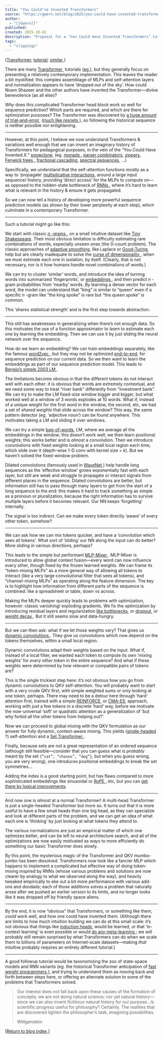 ```yaml
---
title: "You Could’ve Invented Transformers"
source: "https://gwern.net/blog/2025/you-could-have-invented-transformers"
author:
  - "[[Gwern]]"
published:
created: 2025-10-01
description: "Proposal for a ‘You Could Have Invented Transformers’ tutorial; someone should write a series showing a logical recreation of Transformers from primitive <em>n</em>-gram language models to full-strength Transformers."
tags:
  - "clippings"
---
```

([Transformer](https://gwern.net/doc/ai/nn/transformer/index), [tutorial](https://gwern.net/doc/tutorial/index); [⁠similar ⁠](https://gwern.net/metadata/annotation/similar/%252Fblog%252F2025%252Fyou-could-have-invented-transformers.html))

There are many [Transformer ⁠](https://arxiv.org/abs/1706.03762#google) tutorials ([⁠eg ⁠](https://gwern.net/gpt-2#transformer-tutorial)), but they generally focus on presenting a relatively contemporary implementation. This leaves the reader a bit mystified: this complex assemblage of MLPs and self-attention layers and normalization appears to have ‘dropped out of the sky’. How could Noam Shazeer and the other authors have invented the Transformer—divine benevolence (as all else)?

*Why* does this complicated Transformer head block work so well for sequence prediction? Which parts are required, and which are there for optimization purposes? The Transformer was discovered by [a huge amount of trial-and-error ⁠](https://www.wired.com/story/eight-google-employees-invented-modern-ai-transformers-paper/) ([much like resnets ⁠](https://blogs.microsoft.com/next/2015/12/10/microsoft-researchers-win-imagenet-computer-vision-challenge/)), so following the historical sequence is neither possible nor enlightening.

---

However, at this point, I believe we now understand Transformers & variations well enough that we can invent an imaginary history of Transformers for pedagogical purposes, in the vein of the “You Could Have Invented *X* ” [snowclone ⁠](https://en.wikipedia.org/wiki/Snowclone) (eg. [⁠monads ⁠](http://blog.sigfpe.com/2006/08/you-could-have-invented-monads-and.html "‘You Could Have Invented Monads! (And Maybe You Already Have.)’, sigfpe 2006"), [⁠parser combinators](https://theorangeduck.com/page/you-could-have-invented-parser-combinators "You could have invented Parser Combinators"), [⁠zippers](https://blog.ezyang.com/2010/04/you-could-have-invented-zippers/ "‘You could have invented zippers’, ezyang 2010"), [⁠Fenwick trees ⁠](https://www.cambridge.org/core/journals/journal-of-functional-programming/article/you-could-have-invented-fenwick-trees/B4628279D4E54229CED97249E96F721D "You could have invented Fenwick trees"), [⁠fractional cascading](https://blog.ezyang.com/2012/03/you-could-have-invented-fractional-cascading/ "‘You Could Have Invented Fractional Cascading’, ezyang 2012"), [⁠⁠spectral sequences ⁠](https://gwern.net/doc/math/2006-chow.pdf) …)

Specifically, we understand that the self-attention functions mostly as a way to ‘propagate’ [multiplicative interactions ⁠](https://openreview.net/forum?id=rylnK6VtDH#google) around a large input sequence/  history, providing ‘direct access’ for the MLPs to compute on—as opposed to the hidden-state bottleneck of [RNNs ⁠](https://en.wikipedia.org/wiki/Recurrent_neural_network), where it’s hard to learn what is relevant in the history & ensure it gets propagated.

So we can now tell a history of developing more powerful sequence prediction models (as shown by their lower perplexity at each step), which culminate in a contemporary Transformer.

---

Such a tutorial might go like this:

We start with classic [*n* -grams ⁠](https://en.wikipedia.org/wiki/N-gram), on a small intuitive dataset like [Tiny Shakespeare](https://karpathy.github.io/2015/05/21/rnn-effectiveness/). Their most obvious limitation is difficulty estimating rare combinations of words, especially unseen ones (the 0-count problem). The classic approaches of [adaptive smoothing ⁠](https://en.wikipedia.org/wiki/Adaptive_smoothing) like Laplace or [Good-Turing ⁠](https://en.wikipedia.org/wiki/Good%E2%80%93Turing_frequency_estimation) help but are clearly inadequate to solve the [curse of dimensionality ⁠](https://en.wikipedia.org/wiki/Curse_of_dimensionality), when we must estimate each one in isolation, by itself. (Clearly, that is not necessary, nor is it how humans handle novel combinations of words.)

We can try to cluster ‘similar’ words, and introduce the idea of turning words into summarized ‘fingerprints’, or [embeddings ⁠](https://en.wikipedia.org/wiki/Word_embedding), and then predict *n* -gram probabilities from ‘nearby’ words. By learning a dense vector for each word, the model can understand that “king” is similar to “queen” even if a specific *n* -gram like “the king spoke” is rare but “the queen spoke” is common.

This ‘shares statistical strength’ and is the first step towards abstraction.

---

This still has weaknesses in generalizing when there’s not enough data. So this motivates the use of a function approximator to *learn* to estimate each one by learning the embedding. Then we can use it by just sliding the neural network over the sequence.

How do we learn an embedding? We can train embeddings separately, like the famous [word2vec ⁠](https://en.wikipedia.org/wiki/Word2vec), but they may not be optimized [end-to-end ⁠](https://gwern.net/doc/cs/end-to-end-principle/index) for sequence prediction on our current data. So we then want to learn the embeddings as part of our sequence prediction model. This leads to [⁠Bengio’s simple 2003 LM ⁠](https://jmlr.org/papers/volume3/bengio03a/bengio03a.pdf).

The limitations become obvious in that the different tokens do not interact well with each other: it is obvious that words are extremely contextual, and we need some way to treat “river bank” differently from “investment bank”. We can try to make the LM fixed-size window bigger and bigger, but what worked well at a window of 3 words explodes at 10 words. What if, instead of a unique weight for the first word in the window, the second, etc, we had a set of *shared weights* that slide across the window? This way, the same pattern detector (eg. ‘adjective noun’) can be found anywhere. This motivates taking a LM and sliding it over windows.

We can try a simple [bag-of-words ⁠](https://openreview.net/forum?id=SkfMWhAqYQ) LM, where we average all the embeddings in the window; this doesn’t work well; we then learn positional weights; this works better and is *almost* a convolution. Then we introduce convolutions with fixed weights looking at a small local region each time, which slide over it (depth-wise 1-D conv with kernel size = *k*). But we haven’t solved the fixed-window problem.

Dilated convolutions (famously used in [⁠WaveNet ⁠](https://deepmind.google/discover/blog/wavenet-a-generative-model-for-raw-audio/)) help handle long sequences as the ‘effective window’ grows exponentially fast with each layer, but still are weak and struggle to propagate or interact signals from different places in the sequence. Dilated convolutions are better, but information still has to pass through many layers to get from the start of a long sequence to the end: this makes it hard to track something as simple as a pronoun or pluralization, because the right information has to survive multiple layers before it becomes relevant. Our NN keeps ‘forgetting’ internally.

The signal is too indirect. Can we make every token directly ‘aware’ of every other token, somehow?

---

We can ask how we can mix tokens quicker, and have a ‘convolution which sees all tokens’. What sort of ‘sliding’ our NN along the input can do better? More sliding in various directions, perhaps?

This leads to the simple but performant [MLP-Mixer ⁠](https://arxiv.org/abs/2105.01601#google). MLP-Mixer is introduced to allow global context fusion—every word can now influence every other, though fixed by the frozen learned weights. We can frame its “token-mixing MLPs” as a more general way of allowing all tokens to interact (like a very large convolutional filter that sees all tokens), and “channel-mixing MLPs” as operating along the feature dimension. The key is to highlight how information from different parts of the sequence is combined: like a spreadsheet or table, down vs across.

Making the MLPs deeper quickly leads to problems with optimization, however: classic vanishing/  exploding gradients. We fix the optimization by introducing residual layers and regularization [like bottlenecks ⁠](https://arxiv.org/abs/2306.13575) or [dropout ⁠](https://en.wikipedia.org/wiki/Dilution_\(neural_networks\)) or [weight decay ⁠](https://arxiv.org/abs/1711.05101). But it still seems slow and data-hungry.

---

But we can then ask: what if we let those weights vary? That gives us [dynamic convolutions ⁠](https://arxiv.org/abs/1901.10430#facebook). They give us convolutions which now depend on the tokens themselves, within a small local region.

Dynamic convolutions adapt their weights based on the input. What if, instead of a local filter, we wanted each token to compute its own ‘mixing weights’ for *every other token* in the entire sequence? And what if these weights were determined by how relevant or compatible pairs of tokens are?

This is the single trickiest step here: it’s not obvious how you go from dynamic convolutions to QKV self-attention. You will probably want to start with a very crude QKV first, with simple weighted sums or only looking at one token, perhaps. There may need to be a detour here through ‘hard’ attention first, trained with a simple [REINFORCE ⁠](https://en.wikipedia.org/wiki/Reinforcement_learning#REINFORCE) or [CMA-ES ⁠](https://en.wikipedia.org/wiki/CMA-ES) approach, working with just a few tokens in a discrete ‘hard’ way, before we motivate the now-universal ‘soft’ or quadratic attention as a generalization of ‘but why forbid all the other tokens from helping out?’.

Now we can proceed to global mixing with the QKV formulation as our answer for fully dynamic, context-aware mixing. This yields ([single-headed ⁠](https://arxiv.org/abs/1911.11423)?) self-attention and a [Set Transformer ⁠](https://arxiv.org/abs/1810.00825).

Finally, because sets are not a great representation of an ordered sequence (although still feasible—consider that you can guess what is *probably* meant by the set `{”cat”, “chases”, “dog”}`, but when you guess wrong, you are very wrong), one introduces positional embeddings to break the set symmetries…

Adding the index is a good starting point, but has flaws compared to more sophisticated embeddings like sinusoidal or [RoPE ⁠](https://arxiv.org/abs/2104.09864), etc, but you can [⁠get there by logical improvements](https://fleetwood.dev/posts/you-could-have-designed-SOTA-positional-encoding "‘You could have designed state-of-the-art Positional Encoding’, Fleetwood 2024").

---

And now one is *almost* at a normal Transformer! A multi-head Transformer is just a single-headed Transformer but more so. It turns out that it is more useful to have a few small heads than one big head, as they can specialize and look at different parts of the problem, and we can get an idea of what each one is ‘thinking’ by just looking at what tokens they attend to.

The various normalizations are just an empirical matter of which one optimizes better, and can be left to neural architecture search, and all of the optimizations are now easily motivated as ways to more efficiently do something our basic Transformer does slowly.

By this point, the mysterious magic of the Transformer and QKV mumbo-jumbo has been dissolved. Transformers now look like a fancier MLP which happens to implement a complicated but effective way of doing token-mixing inspired by RNNs (whose various problems and solutions are now clearer by analogy to what we observed along the way), and heavily tweaked empirically to eke out a bit more performance with various add-ons and doodads; each of those additions solves a problem that naturally arose after we pushed an earlier version to its limits, and no longer looks like it was dropped off by friendly space aliens.

---

By the end, it is now “obvious” that Transformers, or something like them, *could* work well, and how one could have invented them. (Although there are limits to how much intuition building we can do at this small scale: it’s not obvious that things like [⁠induction heads ⁠](https://transformer-circuits.pub/2022/in-context-learning-and-induction-heads/index.html#anthropic) would be learned, or that ‘in-context learning’ is even possible or would [do any meta-learning ⁠](https://gwern.net/doc/ai/nn/transformer/attention/meta-descent/index); we will probably still remain surprised by what Transformers can do when we scale them to billions of parameters on Internet-scale datasets—making *that* intuitive probably requires an entirely different tutorial.)

---

A good followup tutorial would be taxonomizing the zoo of state-space models and RNN variants (eg. the historical Transformer anticipation of [fast weight programmers ⁠](https://arxiv.org/abs/2102.11174#schmidhuber)), and trying to understand them as moving back and forth between steps here, or offering an alternate solution to some of the problems that Transformers solved.

> Our interest does not fall back upon these causes of the formation of concepts; we are not doing natural science; nor yet natural history—since we can also invent fictitious natural history for our purpose…Is scientific progress useful for philosophy? Certainly. The realities that are discovered lighten the philosopher’s task, imagining possibilities.
> 
> Wittgenstein

\[[⁠Return to blog index ⁠](https://gwern.net/blog/index)\]
